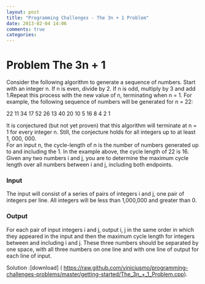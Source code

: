 ```yaml
---
layout: post
title: "Programming Challenges - The 3n + 1 Problem"
date: 2013-02-04 14:06
comments: true
categories: 
---
```


Problem The 3n + 1
====================

Consider the following algorithm to generate a sequence of numbers. Start with an integer n. If n is even, divide by 2. If n is odd, multiply by 3 and add 1.Repeat this process with the new value of n, terminating when n = 1. For example, the following sequence of numbers will be generated for n = 22:  
  
22 11 34 17 52 26 13 40 20 10 5 16 8 4 2 1  
  
It is conjectured (but not yet proven) that this algorithm will terminate at n = 1 for every integer n. Still, the conjecture holds for all integers up to at least 1, 000, 000.  
For an input n, the cycle-length of n is the number of numbers generated up to and including the 1. In the example above, the cycle length of 22 is 16. Given any two numbers i and j, you are to determine the maximum cycle length over all numbers between i and j, including both endpoints.  

### Input

The input will consist of a series of pairs of integers i and j, one pair of integers per line. All integers will be less than 1,000,000 and greater than 0.  

### Output  

For each pair of input integers i and j, output i, j in the same order in which they appeared in the input and then the maximum cycle length for integers between and including i and j. These three numbers should be separated by one space, with all three numbers on one line and with one line of output for each line of input.  


Solution :[download] ( https://raw.github.com/viniciusmo/programming-challenges-problems/master/getting-started/The_3n_+_1_Problem.cpp).

